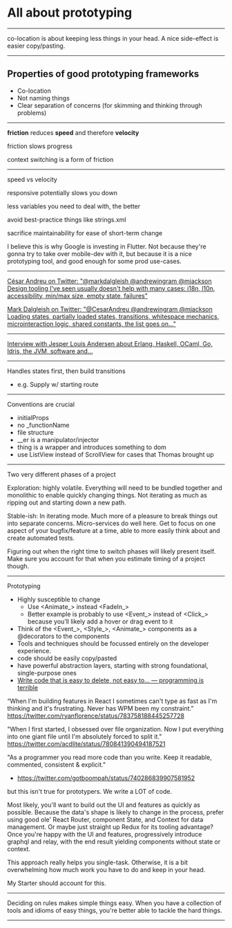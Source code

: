 # All about prototyping

---

co-location is about keeping less things in your head. A nice side-effect is easier copy/pasting.

---

## Properties of good prototyping frameworks
- Co-location
- Not naming things
- Clear separation of concerns (for skimming and thinking through problems)

---

**friction** reduces **speed** and therefore **velocity**

friction slows progress

context switching is a form of friction

---

speed vs velocity

responsive potentially slows you down

less variables you need to deal with, the better

avoid best-practice things like strings.xml

sacrifice maintainability for ease of short-term change

I believe this is why Google is investing in Flutter. Not because they're gonna try to take over mobile-dev with it, but because it is a nice prototyping tool, and good enough for some prod use-cases.

---

[César Andreu on Twitter: "@markdalgleish @andrewingram @mjackson Design tooling I've seen usually doesn't help with many cases: i18n, l10n, accessibility, min/max size, empty state, failures"](https://twitter.com/CesarAndreu/status/891156950477451264)

[Mark Dalgleish on Twitter: "@CesarAndreu @andrewingram @mjackson Loading states, partially loaded states, transitions, whitespace mechanics, microinteraction logic, shared constants, the list goes on..."](https://twitter.com/markdalgleish/status/891159993608675329)

---

[Interview with Jesper Louis Andersen about Erlang, Haskell, OCaml, Go, Idris, the JVM, software and…](https://notamonadtutorial.com/interview-with-jesper-louis-andersen-about-erlang-haskell-ocaml-go-idris-the-jvm-software-and-b0de06440fbd)

---

Handles states first, then build transitions
- e.g. Supply w/ starting route

---
Conventions are crucial
- initialProps
- no _functionName
- file structure
- __er is a manipulator/injector
- thing is a wrapper and introduces something to dom
- use ListView instead of ScrollView for cases that Thomas brought up

----------------------
Two very different phases of a project

Exploration: highly volatile. Everything will need to be bundled together and monolithic to enable quickly changing things. Not iterating as much as ripping out and starting down a new path.

Stable-ish: In iterating mode. Much more of a pleasure to break things out into separate concerns. Micro-services do well here. Get to focus on one aspect of your bugfix/feature at a time, able to more easily think about and create automated tests.

Figuring out when the right time to switch phases will likely present itself. Make sure you account for that when you estimate timing of a project though.


-----------------------


Prototyping
- Highly susceptible to change
  - Use <Animate_> instead <FadeIn_>
  - Better example is probably to use <Event_> instead of <Click_> because you’ll likely add a hover or drag event to it
- Think of the <Event_>, <Style_>, <Animate_> components as a @decorators to the <View /> components
- Tools and techniques should be focussed entirely on the developer experience.
- code should be easily copy/pasted
- have powerful abstraction layers, starting with strong foundational, single-purpose ones
- [Write code that is easy to delete, not easy to... — programming is terrible](http://programmingisterrible.com/post/139222674273/write-code-that-is-easy-to-delete-not-easy-to?utm_source=hackernewsletter&utm_medium=email&utm_term=fav)

“When I'm building features in React I sometimes can't type as fast as I'm thinking and it's frustrating. Never has WPM been my constraint.”
https://twitter.com/ryanflorence/status/783758188445257728



"When I first started, I obsessed over file organization. Now I put everything into one giant file until I'm absolutely forced to split it."
https://twitter.com/acdlite/status/780841390494187521

"As a programmer you read more code than you write. Keep it readable, commented, consistent & explicit."
- https://twitter.com/gotboompah/status/740286839907581952


but this isn't true for prototypers. We write a LOT of code.


Most likely, you'll want to build out the UI and features as quickly as possible. Because the data's shape is likely to change in the process, prefer using good ole' React Router, component State, and Context for data management. Or maybe just straight up Redux for its tooling advantage? Once you're happy with the UI and features, progressively introduce graphql and relay, with the end result yielding components without state or context.

This approach really helps you single-task. Otherwise, it is a bit overwhelming how much work you have to do and keep in your head.

My Starter should account for this.



-----------
Deciding on rules makes simple things easy. When you have a collection of tools and idioms of easy things, you're  better able to tackle the hard things.

-----------
